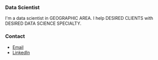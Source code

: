 ### Data Scientist

I'm a data scientist in GEOGRAPHIC AREA. I help DESIRED CLIENTS with DESIRED DATA SCIENCE SPECIALTY.

### Contact
- [Email](mailto:your@email.com)
- [LinkedIn](https://www.linkedin.com/in/your-linkedin-url/)
